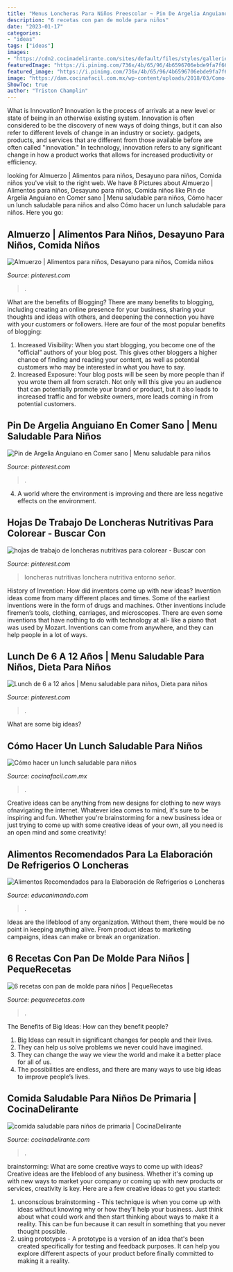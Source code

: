 ```yaml
---
title: "Menus Loncheras Para Niños Preescolar ~ Pin De Argelia Anguiano En Comer Sano"
description: "6 recetas con pan de molde para niños"
date: "2023-01-17"
categories:
- "ideas"
tags: ["ideas"]
images:
- "https://cdn2.cocinadelirante.com/sites/default/files/styles/gallerie/public/comida_saludable_ninos_pinterest.jpg"
featuredImage: "https://i.pinimg.com/736x/4b/65/96/4b6596706ebde9fa7f666396ad778a47--healthy-halloween-halloween-kids.jpg"
featured_image: "https://i.pinimg.com/736x/4b/65/96/4b6596706ebde9fa7f666396ad778a47--healthy-halloween-halloween-kids.jpg"
image: "https://dam.cocinafacil.com.mx/wp-content/uploads/2018/03/Como-hacer-un-lunch-saludable--768x430.jpg"
ShowToc: true
author: "Triston Champlin"
---
```



What is Innovation?
Innovation is the process of arrivals at a new level or state of being in an otherwise existing system. Innovation is often considered to be the discovery of new ways of doing things, but it can also refer to different levels of change in an industry or society. gadgets, products, and services that are different from those available before are often called "innovation." In technology, innovation refers to any significant change in how a product works that allows for increased productivity or efficiency.

	

		
looking for Almuerzo | Alimentos para niños, Desayuno para niños, Comida niños you've visit to the right web. We have 8 Pictures about Almuerzo | Alimentos para niños, Desayuno para niños, Comida niños like Pin de Argelia Anguiano en Comer sano | Menu saludable para niños, Cómo hacer un lunch saludable para niños and also Cómo hacer un lunch saludable para niños. Here you go:
		
    
## Almuerzo | Alimentos Para Niños, Desayuno Para Niños, Comida Niños

<img loading=lazy src="https://i.pinimg.com/736x/4b/65/96/4b6596706ebde9fa7f666396ad778a47--healthy-halloween-halloween-kids.jpg" onerror="this.onerror=null;this.src='https://tse3.mm.bing.net/th?id=OIP.Y9nN4R5cvNT3wXy_mB-wMwHaKF&amp;pid=15.1';" alt="Almuerzo | Alimentos para niños, Desayuno para niños, Comida niños">

_Source: pinterest.com_

>. 

	

What are the benefits of Blogging?
There are many benefits to blogging, including creating an online presence for your business, sharing your thoughts and ideas with others, and deepening the connection you have with your customers or followers. Here are four of the most popular benefits of blogging: 
1. Increased Visibility: When you start blogging, you become one of the “official” authors of your blog post. This gives other bloggers a higher chance of finding and reading your content, as well as potential customers who may be interested in what you have to say. 
2. Increased Exposure: Your blog posts will be seen by more people than if you wrote them all from scratch. Not only will this give you an audience that can potentially promote your brand or product, but it also leads to increased traffic and for website owners, more leads coming in from potential customers. 

    
## Pin De Argelia Anguiano En Comer Sano | Menu Saludable Para Niños

<img loading=lazy src="https://i.pinimg.com/736x/0d/f1/50/0df1502dc6f7f7a9efbf56598021bba7--menu-infantil-activities.jpg" onerror="this.onerror=null;this.src='https://tse4.mm.bing.net/th?id=OIP.qO9M23uQG86bjo5QheB_8AHaG3&amp;pid=15.1';" alt="Pin de Argelia Anguiano en Comer sano | Menu saludable para niños">

_Source: pinterest.com_

>. 

	

4. A world where the environment is improving and there are less negative effects on the environment. 

    
## Hojas De Trabajo De Loncheras Nutritivas Para Colorear - Buscar Con

<img loading=lazy src="https://i.pinimg.com/736x/bf/df/41/bfdf41bd3024b224bfcd36e83f983ee6.jpg" onerror="this.onerror=null;this.src='https://tse4.mm.bing.net/th?id=OIP.CbsRQaBckKzoWrMPcRzSHgAAAA&amp;pid=15.1';" alt="hojas de trabajo de loncheras nutritivas para colorear - Buscar con">

_Source: pinterest.com_

>loncheras nutritivas lonchera nutritiva entorno señor. 

	

History of Invention: How did inventors come up with new ideas?
Invention ideas come from many different places and times. Some of the earliest inventions were in the form of drugs and machines. Other inventions include firemen’s tools, clothing, carriages, and microscopes. There are even some inventions that have nothing to do with technology at all- like a piano that was used by Mozart. Inventions can come from anywhere, and they can help people in a lot of ways.

    
## Lunch De 6 A 12 Años | Menu Saludable Para Niños, Dieta Para Niños

<img loading=lazy src="https://i.pinimg.com/736x/21/b2/75/21b2751eda3bc480ee32131b4897419d--ideas-para-lunch-ideas.jpg" onerror="this.onerror=null;this.src='https://tse3.mm.bing.net/th?id=OIP.gDFOoOepX6l4XgWSMXaT0wHaHa&amp;pid=15.1';" alt="Lunch de 6 a 12 años | Menu saludable para niños, Dieta para niños">

_Source: pinterest.com_

>. 

	

What are some big ideas?
 

    
## Cómo Hacer Un Lunch Saludable Para Niños

<img loading=lazy src="https://dam.cocinafacil.com.mx/wp-content/uploads/2018/03/Como-hacer-un-lunch-saludable--768x430.jpg" onerror="this.onerror=null;this.src='https://tse4.mm.bing.net/th?id=OIP.6R2nsJVnMzh3Ek1mDUN--wHaEJ&amp;pid=15.1';" alt="Cómo hacer un lunch saludable para niños">

_Source: cocinafacil.com.mx_

>. 

	

Creative ideas can be anything from new designs for clothing to new ways ofnavigating the internet. Whatever idea comes to mind, it's sure to be inspiring and fun. Whether you're brainstorming for a new business idea or just trying to come up with some creative ideas of your own, all you need is an open mind and some creativity!

    
## Alimentos Recomendados Para La Elaboración De Refrigerios O Loncheras

<img loading=lazy src="https://educanimando.com/wp-content/uploads/2016/03/lochera-miercoles.jpg" onerror="this.onerror=null;this.src='https://tse1.mm.bing.net/th?id=OIP.nrvgZil_90gNPoJgLBwaJAHaFm&amp;pid=15.1';" alt="Alimentos Recomendados para la Elaboración de Refrigerios o Loncheras">

_Source: educanimando.com_

>. 

	

Ideas are the lifeblood of any organization. Without them, there would be no point in keeping anything alive. From product ideas to marketing campaigns, ideas can make or break an organization.

    
## 6 Recetas Con Pan De Molde Para Niños | PequeRecetas

<img loading=lazy src="https://www.pequerecetas.com/wp-content/uploads/2014/09/recetas-con-pan-de-molde.jpg" onerror="this.onerror=null;this.src='https://tse2.mm.bing.net/th?id=OIP.SN-up0FYc_WqXkUMKLSniAHaHa&amp;pid=15.1';" alt="6 recetas con pan de molde para niños | PequeRecetas">

_Source: pequerecetas.com_

>. 

	

The Benefits of Big Ideas: How can they benefit people?
1. Big Ideas can result in significant changes for people and their lives.
2. They can help us solve problems we never could have imagined.
3. They can change the way we view the world and make it a better place for all of us.
4. The possibilities are endless, and there are many ways to use big ideas to improve people’s lives.

    
## Comida Saludable Para Niños De Primaria | CocinaDelirante

<img loading=lazy src="https://cdn2.cocinadelirante.com/sites/default/files/styles/gallerie/public/comida_saludable_ninos_pinterest.jpg" onerror="this.onerror=null;this.src='https://tse1.mm.bing.net/th?id=OIP.2aKImjBEypnGad_ZJ0VPrAHaNl&amp;pid=15.1';" alt="comida saludable para niños de primaria | CocinaDelirante">

_Source: cocinadelirante.com_

>. 

	

brainstorming: What are some creative ways to come up with ideas?
Creative ideas are the lifeblood of any business. Whether it's coming up with new ways to market your company or coming up with new products or services, creativity is key. Here are a few creative ideas to get you started: 
1. unconscious brainstorming - This technique is when you come up with ideas without knowing why or how they'll help your business. Just think about what could work and then start thinking about ways to make it a reality. This can be fun because it can result in something that you never thought possible. 
2. using prototypes - A prototype is a version of an idea that's been created specifically for testing and feedback purposes. It can help you explore different aspects of your product before finally committed to making it a reality.

